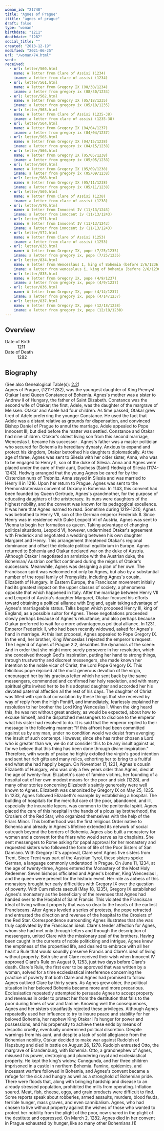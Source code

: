 ```yaml
---
woman_id: "21748"
title: "Agnes of Prague"
ititle: "agnes of prague"
draft: false
type: "woman"
birthdate: "1211"
deathdate: "1282"
social_title: ""
created: "2013-12-19"
modified: "2021-06-25"
url: "/woman/74.html"
sent:
received:
  - url: letter/560.html
    name: A letter from Clare of Assisi (1234)
    iname: a letter from clare of assisi (1234)
  - url: letter/561.html
    name: A letter from Gregory IX (08/30/1234)
    iname: a letter from gregory ix (08/30/1234)
  - url: letter/562.html
    name: A letter from Gregory IX (05/18/1235)
    iname: a letter from gregory ix (05/18/1235)
  - url: letter/563.html
    name: A letter from Clare of Assisi (1235-38)
    iname: a letter from clare of assisi (1235-38)
  - url: letter/564.html
    name: A letter from Gregory IX (04/04/1237)
    iname: a letter from gregory ix (04/04/1237)
  - url: letter/565.html
    name: A letter from Gregory IX (04/15/1238)
    iname: a letter from gregory ix (04/15/1238)
  - url: letter/566.html
    name: A letter from Gregory IX (05/05/1238)
    iname: a letter from gregory ix (05/05/1238)
  - url: letter/567.html
    name: A letter from Gregory IX (05/09/1238)
    iname: a letter from gregory ix (05/09/1238)
  - url: letter/568.html
    name: A letter from Gregory IX (05/11/1238)
    iname: a letter from gregory ix (05/11/1238)
  - url: letter/569.html
    name: A letter from Clare of Assisi (1238)
    iname: a letter from clare of assisi (1238)
  - url: letter/570.html
    name: A letter from Innocent IV (11/13/1243)
    iname: a letter from innocent iv (11/13/1243)
  - url: letter/571.html
    name: A letter from Innocent IV (11/13/1243)
    iname: a letter from innocent iv (11/13/1243)
  - url: letter/572.html
    name: A letter from Clare of Assisi (1253)
    iname: a letter from clare of assisi (1253)
  - url: letter/833.html
    name: A letter from Gregory IX, pope (7/25/1235)
    iname: a letter from gregory ix, pope (7/25/1235)
  - url: letter/834.html
    name: A letter from Wenceslaus I, king of Bohemia (before 2/6/1236)
    iname: a letter from wenceslaus i, king of bohemia (before 2/6/1236)
  - url: letter/835.html
    name: A letter from Gregory IX, pope (4/9/1237)
    iname: a letter from gregory ix, pope (4/9/1237)
  - url: letter/836.html
    name: A letter from Gregory IX, pope (4/14/1237)
    iname: a letter from gregory ix, pope (4/14/1237)
  - url: letter/837.html
    name: A letter from Gregory IX, pope (12/18/1238)
    iname: a letter from gregory ix, pope (12/18/1238)
---
```

<h2 class="mt-4">Overview</h2><dt>Date of Birth</dt><dd>1211</dd><dt>Date of Death</dt><dd>1282</dd><h2 class="mt-4">Biography</h2>(See also Genealogical Table(s): <a href="https://epistolae.ctl.columbia.edu/content/genealogy-mieszko#n74">2.2</a>)<br>Agnes of Prague, (1211-1282), was the youngest daughter of King Premysl Otakar I and Queen Constance of Bohemia. Agnes's mother was a sister to Andrew II of Hungary, the father of Saint Elizabeth. Constance was the second wife of Otakar; the first, Adele, was the daughter of the margrave of Meissen. Otakar and Adele had four children. As time passed, Otakar grew tired of Adele preferring the younger Constance. He used the fact that Adele was a distant relative as grounds for dispensation, and convinced Bishop Daniel of Prague to annul the marriage. Adele appealed to Pope Innocent III, but died before the matter was settled. Constance and Otakar had nine children. Otakar's oldest living son from this second marriage, Wenceslas I, became his successor . 
Agnes's father was a master politician who secured for Bohemia its hereditary dynasty. Anxious to expand and protect his kingdom, Otakar betrothed his daughters diplomatically. At the age of three, Agnes was sent to Silesia with her older sister, Anna, who was to be engaged to Henry II, son of the duke of Silesia. 
Anna and Agnes were placed under the care of their aunt, Duchess (Saint) Hedwig of Silesia (1174-1243). Hedwig arranged that the young Agnes be cared for by the Cistercian nuns of Trebnitz. Anna stayed in Silesia and was married to Henry II in 1216. 
Upon her return to Prague, Agnes was sent to the Premonstratensian convent of Doxany in Bohemia. In 1143, this convent had been founded by Queen Gertrude, Agnes's grandmother, for the purpose of educating daughters of the aristocracy. Its nuns were daughters of the highest nobility, and the convent was known for its pedagogical excellence. It was here that Agnes learned to read. 
Sometime during 1219-1220, Agnes was betrothed to Henry VII, son of the German emperor Frederick II. Since Henry was in residence with Duke Leopold VI of Austria, Agnes was sent to Vienna to begin her formation as queen. Taking advantage of changing political situations, Leopold VI, however, undermined Otakar's agreement with Frederick and negotiated a wedding between his own daughter Margaret and Henry. This arrangement threatened Otakar's regional dominance and offset the delicate political equilibrium in Europe. Agnes returned to Bohemia and Otakar declared war on the duke of Austria. Although Otakar I negotiated an armistice with the Austrian duke, the Bohemian/ Austrian conflict continued during the reigns of Otakar's successors. 
Meanwhile, Agnes was designing a plan of her own. The Franciscan spirit was welcomed not only by Agnes, but also by a substantial number of the royal family of Premyslids, including Agnes's cousin, Elizabeth of Hungary. In Eastern Europe, the Franciscan movement initially had its greatest impact on the upper classes of society, a phenomena opposite that which happened in Italy.
After the marriage between Henry VII and Leopold of Austria's daughter Margaret, Otakar focused his efforts toward obtaining a political alliance with England, again taking advantage of Agnes's marriageable status. Talks began which proposed Henry III, king of England, as a possible suitor for Agnes. These negotiations proceeded slowly perhaps because of Agnes's reluctance, and also perhaps because Otakar preferred to wait for a more advantageous political alliance. 
In 1231, Emperor Frederick II, who had been recently widowed, asked for Agnes's hand in marriage. At this last proposal, Agnes appealed to Pope Gregory IX. In the end, her brother, King Wenceslas I rejected the emperor's request. The Legend of Agnes of Prague 2:2, describes the dynamics of the scene: 
And in order that she might more surely persevere in her resolution, which she conceived through God's inspiration, putting her hand to strong things, through trustworthy and discreet messengers, she made known her intention to the noble vicar of Christ, the Lord Pope Gregory IX. This felicitous pope rejoiced at the most generous devotion of the virgin, encouraged her by his gracious letter which he sent back by the same messengers, commended and confirmed her holy resolution, and with many spiritual gifts invited her to be his adopted daughter and accorded her his devoted paternal affection all the rest of his days. 
The daughter of Christ was filled with spiritual consolation by these things that she received by way of reply from the High Pontiff, and immediately, fearlessly explained her resolution to her brother the Lord King Wenceslas I. When the king heard this, he was not without great anxiety, as would be expected, about how to excuse himself, and he dispatched messengers to disclose to the emperor what his sister had resolved to do.
It is said that the emperor replied to their message in the following manner: "If this affront had been committed against us by any man, under no condition would we desist from avenging the insult of such contempt. However, since she has rather chosen a Lord who is greater than we, we do not consider this to be any insult against us, for we believe that this thing has been done through divine inspiration." Therefore, with words of praise he highly extolled the virgin's good intention and sent her rich gifts and many relics, exhorting her to bring to a fruitful end what she had happily begun. 
On November 17, 1231, Agnes's cousin Elizabeth of Hungary, who was only a few years older than Agnes, died at the age of twenty-four. Elizabeth's care of famine victims, her founding of a hospital out of her own modest means for the poor and sick (1228), and many other stories concerning Elizabeth's saintly generosity were well known to Agnes. Elizabeth was canonized by Gregory IX on May 25, 1235. 
In 1233, Agnes followed Elizabeth's example by establishing a hospital. The building of hospitals for the merciful care of the poor, abandoned, and ill, especially the incurable lepers, was common to the penitential spirit. Agnes placed the care of this hospital in the hands of a pious lay brotherhood, the Crosiers of the Red Star, who organized themselves with the help of the Friars Minor. This brotherhood was the first religious Order native to Bohemia and already in Agnes's lifetime extended its network of social outreach beyond the borders of Bohemia. 
Agnes also built a monastery for women and a convent for the friars who would serve as its chaplains. She sent messengers to Rome asking for papal approval for her monastery and requested sisters who followed the form of life of the Poor Sisters of San Damiano. With Gregory IX's approval, Clare sent Agnes five sisters from Trent. Since Trent was part of the Austrian Tyrol, these sisters spoke German, a language commonly understood in Prague. 
On June 11, 1234, at the age of twenty-three, Agnes entered the Monastery of the Most Holy Redeemer. Seven bishops officiated and Agnes's brother, King Wenceslas I, and the queen were present for the historic event. 
Her role as abbess of this monastery brought her early difficulties with Gregory IX over the question of poverty. With Cum relicta saeculi (May 18, 1235), Gregory IX established Agnes's monastery as the beneficiary of the revenues that Agnes had handed over to the Hospital of Saint Francis. This violated the Franciscan ideal of living without property that was so dear to the hearts of the earliest Franciscans. After Agnes leveled a series of protests, the pope retracted and entrusted the direction and revenue of the hospital to the Crosiers of the Red Star.
Correspondence surrounding Agnes illustrates that she was truly captivated by the Franciscan ideal. Clare's tender affection for Agnes, whom she had met only through letters and through the description of messengers, united Clare with the missionary zeal of the brothers. Having been caught in the currents of noble politicking and intrigue, Agnes knew the emptiness of the propertied life, and desired to embrace with all her heart a Rule that would soundly preserve Francis and Clare's ideal of living without property. Both she and Clare received their wish when Innocent IV approved Clare's Rule on August 9, 1253, just two days before Clare's death. Clare's Rule, the first ever to be approved that was written by a woman, solved for a time ecclesiastical interference concerning the practice of poverty that both Clare and Agnes had promised to follow. 
Agnes outlived Clare by thirty years. As Agnes grew older, the political situation in her beloved Bohemia became more and more precarious. Ecclesiastics repeatedly attempted to persuade Agnes to accept property and revenues in order to protect her from the destitution that falls to the poor during times of war and famine. Knowing well the consequences, Agnes and her sisters steadfastly rejected these privileges. 
Although Agnes repeatedly used her influence to try to insure peace and stability for her beloved Bohemia, her nephew King Otakar II's hunger for power and possessions, and his propensity to achieve these ends by means of despotic cruelty, eventually undermined political discretion. Despite warnings from his aunt, and despite a lack of solid allegiance from the Bohemian nobility, Otakar decided to make war against Rudolph of Hapsburg and died in battle on August 26, 1278. Rudolph entrusted Otto, the margrave of Brandenburg, with Bohemia. Otto, a grandnephew of Agnes, misused his power, destroying and plundering royal and ecclesiastical property. He kept the king's widow, Cunegunda, and her three children imprisoned in a castle in northern Bohemia. 
Famine, epidemics, and incessant warfare followed in Bohemia, and Agnes's convent became a refuge for the sick and hungry as well as a stronghold of Bohemian pride. There were floods that, along with bringing hardship and disease to an already stressed population, prohibited the mills from operating. Inflation soared. Meat, fish, cheese, eggs, and grain products were difficult to find. Some reports speak about robberies, armed assaults, murders, blood feuds, terrible hunger, mass graves, and even cannibalism.  Agnes, who had chosen to live without property against the wishes of those who wanted to protect her nobility from the plight of the poor, now shared in the plight of the destitute and oppressed.
On March 2, 1282. Agnes died in her convent in Prague exhausted by hunger, like so many other Bohemians.(1)